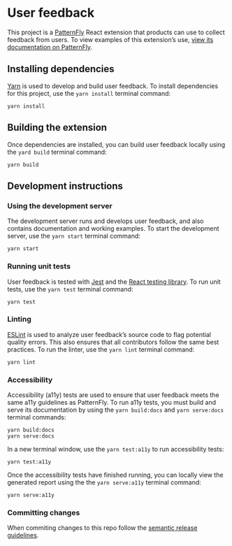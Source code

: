 # User feedback

This project is a [PatternFly](https://github.com/patternfly/patternfly-react) React extension that products can use to collect feedback from users. To view examples of this extension’s use, [view its documentation on PatternFly](https://www.patternfly.org/v4/extensions/user-feedback).

## Installing dependencies

[Yarn](https://yarnpkg.com/) is used to develop and build user feedback. To install dependencies for this project, use the `yarn install` terminal command:

```
yarn install 
```

## Building the extension

Once dependencies are installed, you can build user feedback locally using the `yard build` terminal command:

```
yarn build
```

## Development instructions

### Using the development server

The development server runs and develops user feedback, and also contains documentation and working examples. To start the development server, use the `yarn start` terminal command:


```
yarn start 
```

### Running unit tests

User feedback is tested with [Jest](https://jestjs.io) and the [React testing library](https://testing-library.com/docs/react-testing-library/intro/). To run unit tests, use the `yarn test` terminal command: 


```
yarn test
```

### Linting

[ESLint](https://eslint.org/) is used to analyze user feedback’s source code to flag potential quality errors. This also ensures that all contributors follow the same best practices. To run the linter, use the `yarn lint` terminal command:


```
yarn lint
```

### Accessibility
Accessibility (a11y) tests are used to ensure that user feedback meets the same a11y guidelines as PatternFly. To run a11y tests, you must build and serve its documentation by using the `yarn build:docs` and `yarn serve:docs` terminal commands:


```
yarn build:docs
yarn serve:docs
```

In a new terminal window, use the `yarn test:a11y` to run accessibility tests:

```
yarn test:a11y
```

Once the accessibility tests have finished running, you can locally view the generated report using the the `yarn serve:a11y` terminal command:

```
yarn serve:a11y
```

### Committing changes

When commiting changes to this repo follow the [semantic release guidelines](https://github.com/semantic-release/semantic-release).
